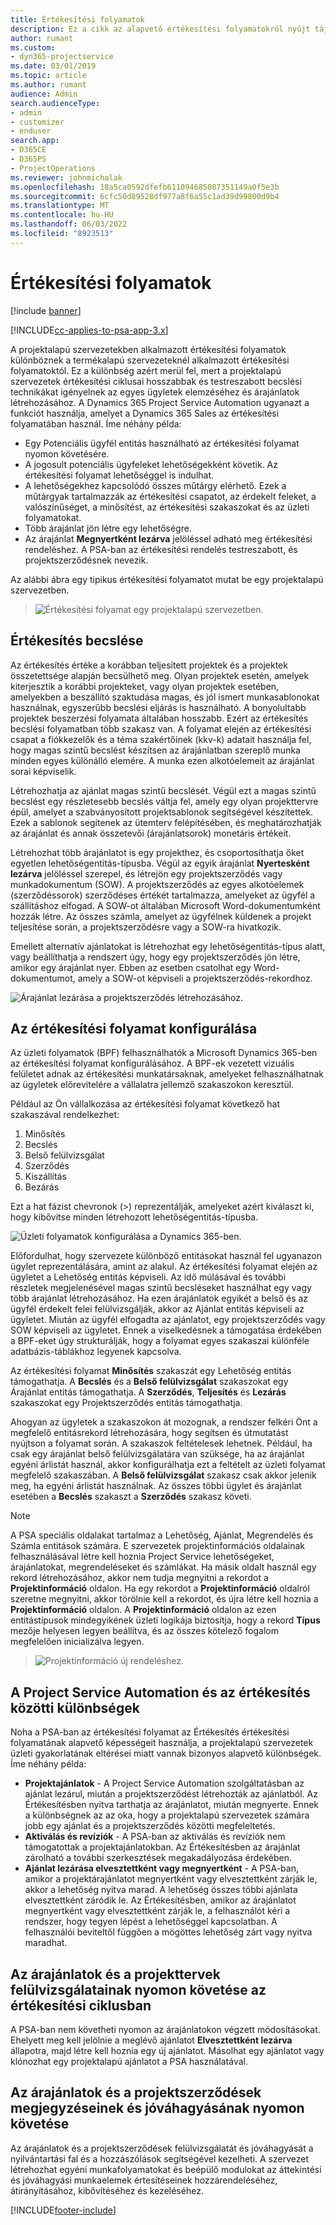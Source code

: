 ```yaml
---
title: Értékesítési folyamatok
description: Ez a cikk az alapvető értékesítési folyamatokról nyújt tájékoztatást.
author: rumant
ms.custom:
- dyn365-projectservice
ms.date: 03/01/2019
ms.topic: article
ms.author: rumant
audience: Admin
search.audienceType:
- admin
- customizer
- enduser
search.app:
- D365CE
- D365PS
- ProjectOperations
ms.reviewer: johnmichalak
ms.openlocfilehash: 18a5ca0592dfefb611094685087351149a0f5e3b
ms.sourcegitcommit: 6cfc50d89528df977a8f6a55c1ad39d99800d9b4
ms.translationtype: MT
ms.contentlocale: hu-HU
ms.lasthandoff: 06/03/2022
ms.locfileid: "8923513"
---
```

# <a name="sales-processes"></a>Értékesítési folyamatok

[!include [banner](../includes/psa-now-project-operations.md)]

[!INCLUDE[cc-applies-to-psa-app-3.x](../includes/cc-applies-to-psa-app-3x.md)]

A projektalapú szervezetekben alkalmazott értékesítési folyamatok különböznek a termékalapú szervezeteknél alkalmazott értékesítési folyamatoktól. Ez a különbség azért merül fel, mert a projektalapú szervezetek értékesítési ciklusai hosszabbak és testreszabott becslési technikákat igényelnek az egyes ügyletek elemzéséhez és árajánlatok létrehozásához. A Dynamics 365 Project Service Automation ugyanazt a funkciót használja, amelyet a Dynamics 365 Sales az értékesítési folyamatában használ. Íme néhány példa:

- Egy Potenciális ügyfél entitás használható az értékesítési folyamat nyomon követésére.
- A jogosult potenciális ügyfeleket lehetőségekként követik. Az értékesítési folyamat lehetőséggel is indulhat.
- A lehetőségekhez kapcsolódó összes műtárgy elérhető. Ezek a műtárgyak tartalmazzák az értékesítési csapatot, az érdekelt feleket, a valószínűséget, a minősítést, az értékesítési szakaszokat és az üzleti folyamatokat.
- Több árajánlat jön létre egy lehetőségre.
- Az árajánlat **Megnyertként lezárva** jelöléssel adható meg értékesítési rendeléshez. A PSA-ban az értékesítési rendelés testreszabott, és projektszerződésnek nevezik.

Az alábbi ábra egy tipikus értékesítési folyamatot mutat be egy projektalapú szervezetben.

> ![Értékesítési folyamat egy projektalapú szervezetben.](media/basic-guide-1.png)

## <a name="estimating-a-sale"></a>Értékesítés becslése
Az értékesítés értéke a korábban teljesített projektek és a projektek összetettsége alapján becsülhető meg. Olyan projektek esetén, amelyek kiterjesztik a korábbi projekteket, vagy olyan projektek esetében, amelyekben a beszállító szaktudása magas, és jól ismert munkasablonokat használnak, egyszerűbb becslési eljárás is használható. A bonyolultabb projektek beszerzési folyamata általában hosszabb. Ezért az értékesítés becslési folyamatban több szakasz van. A folyamat elején az értékesítési csapat a fiókkezelők és a téma szakértőinek (kkv-k) adatait használja fel, hogy magas szintű becslést készítsen az árajánlatban szereplő munka minden egyes különálló elemére. A munka ezen alkotóelemeit az árajánlat sorai képviselik. 

Létrehozhatja az ajánlat magas szintű becslését. Végül ezt a magas szintű becslést egy részletesebb becslés váltja fel, amely egy olyan projekttervre épül, amelyet a szabványosított projektsablonok segítségével készítettek. Ezek a sablonok segítenek az ütemterv felépítésében, és meghatározhatják az árajánlat és annak összetevői (árajánlatsorok) monetáris értékeit. 

Létrehozhat több árajánlatot is egy projekthez, és csoportosíthatja őket egyetlen lehetőségentitás-típusba. Végül az egyik árajánlat **Nyertesként lezárva** jelöléssel szerepel, és létrejön egy projektszerződés vagy munkadokumentum (SOW). A projektszerződés az egyes alkotóelemek (szerződéssorok) szerződéses értékét tartalmazza, amelyeket az ügyfél a szállításhoz elfogad. A SOW-ot általában Microsoft Word-dokumentumként hozzák létre. Az összes számla, amelyet az ügyfélnek küldenek a projekt teljesítése során, a projektszerződésre vagy a SOW-ra hivatkozik.

Emellett alternatív ajánlatokat is létrehozhat egy lehetőségentitás-típus alatt, vagy beállíthatja a rendszert úgy, hogy egy projektszerződés jön létre, amikor egy árajánlat nyer. Ebben az esetben csatolhat egy Word-dokumentumot, amely a SOW-ot képviseli a projektszerződés-rekordhoz.

![Árajánlat lezárása a projektszerződés létrehozásához.](media/basic-guide-2.png)

## <a name="configuring-the-sales-process"></a>Az értékesítési folyamat konfigurálása
Az üzleti folyamatok (BPF) felhasználhatók a Microsoft Dynamics 365-ben az értékesítési folyamat konfigurálásához. A BPF-ek vezetett vizuális felületet adnak az értékesítési munkatársaknak, amelyeket felhasználhatnak az ügyletek előrevitelére a vállalatra jellemző szakaszokon keresztül.

Például az Ön vállalkozása az értékesítési folyamat következő hat szakaszával rendelkezhet:

1. Minősítés
2. Becslés
3. Belső felülvizsgálat
4. Szerződés
5. Kiszállítás
6. Bezárás

Ezt a hat fázist chevronok (\>) reprezentálják, amelyeket azért kiválaszt ki, hogy kibővítse minden létrehozott lehetőségentitás-típusba.

![Üzleti folyamatok konfigurálása a Dynamics 365-ben.](media/basic-guide-3.png)
 
Előfordulhat, hogy szervezete különböző entitásokat használ fel ugyanazon ügylet reprezentálására, amint az alakul. Az értékesítési folyamat elején az ügyletet a Lehetőség entitás képviseli. Az idő múlásával és további részletek megjelenésével magas szintű becsléseket használhat egy vagy több árajánlat létrehozásához. Ha ezen árajánlatok egyikét a belső és az ügyfél érdekelt felei felülvizsgálják, akkor az Ajánlat entitás képviseli az ügyletet. Miután az ügyfél elfogadta az ajánlatot, egy projektszerződés vagy SOW képviseli az ügyletet. Ennek a viselkedésnek a támogatása érdekében a BPF-eket úgy strukturálják, hogy a folyamat egyes szakaszai különféle adatbázis-táblákhoz legyenek kapcsolva.

Az értékesítési folyamat **Minősítés** szakaszát egy Lehetőség entitás támogathatja. A **Becslés** és a **Belső felülvizsgálat** szakaszokat egy Árajánlat entitás támogathatja. A **Szerződés**, **Teljesítés** és **Lezárás** szakaszokat egy Projektszerződés entitás támogathatja.

Ahogyan az ügyletek a szakaszokon át mozognak, a rendszer felkéri Önt a megfelelő entitásrekord létrehozására, hogy segítsen és útmutatást nyújtson a folyamat során. A szakaszok feltételesek lehetnek. Például, ha csak egy árajánlat belső felülvizsgálatára van szüksége, ha az árajánlat egyéni árlistát használ, akkor konfigurálhatja ezt a feltételt az üzleti folyamat megfelelő szakaszában. A **Belső felülvizsgálat** szakasz csak akkor jelenik meg, ha egyéni árlistát használnak. Az összes többi ügylet és árajánlat esetében a **Becslés** szakaszt a **Szerződés** szakasz követi.

> [!NOTE]
> A PSA speciális oldalakat tartalmaz a Lehetőség, Ajánlat, Megrendelés és Számla entitások számára. E szervezetek projektinformációs oldalainak felhasználásával létre kell hoznia Project Service lehetőségeket, árajánlatokat, megrendeléseket és számlákat. Ha másik oldalt használ egy rekord létrehozásához, akkor nem tudja megnyitni a rekordot a **Projektinformáció** oldalon. Ha egy rekordot a **Projektinformáció** oldalról szeretne megnyitni, akkor törölnie kell a rekordot, és újra létre kell hoznia a **Projektinformáció** oldalon. A **Projektinformáció** oldalon az ezen entitástípusok mindegyikének üzleti logikája biztosítja, hogy a rekord **Típus** mezője helyesen legyen beállítva, és az összes kötelező fogalom megfelelően inicializálva legyen.

> ![Projektinformáció új rendeléshez.](media/basic-guide-4.png)
 
## <a name="differences-between-project-service-automation-and-sales"></a>A Project Service Automation és az értékesítés közötti különbségek
Noha a PSA-ban az értékesítési folyamat az Értékesítés értékesítési folyamatának alapvető képességeit használja, a projektalapú szervezetek üzleti gyakorlatának eltérései miatt vannak bizonyos alapvető különbségek. Íme néhány példa:

- **Projektajánlatok** - A Project Service Automation szolgáltatásban az ajánlat lezárul, miután a projektszerződést létrehozták az ajánlatból. Az Értékesítésben nyitva tarthatja az árajánlatot, miután megnyerte. Ennek a különbségnek az az oka, hogy a projektalapú szervezetek számára jobb egy ajánlat és a projektszerződés közötti megfeleltetés. 
- **Aktiválás és revíziók** - A PSA-ban az aktiválás és revíziók nem támogatottak a projektajánlatokban. Az Értékesítésben az árajánlat zárolható a további szerkesztések megakadályozása érdekében.
- **Ajánlat lezárása elvesztettként vagy megnyertként** - A PSA-ban, amikor a projektárajánlatot megnyertként vagy elvesztettként zárják le, akkor a lehetőség nyitva marad. A lehetőség összes többi ajánlata elvesztettként záródik le. Az Értékesítésben, amikor az árajánlatot megnyertként vagy elvesztettként zárják le, a felhasználót kéri a rendszer, hogy tegyen lépést a lehetőséggel kapcsolatban. A felhasználói beviteltől függően a mögöttes lehetőség zárt vagy nyitva maradhat.

## <a name="tracking-revisions-to-quotes-and-project-plans-in-the-sales-cycle"></a>Az árajánlatok és a projekttervek felülvizsgálatainak nyomon követése az értékesítési ciklusban
A PSA-ban nem követheti nyomon az árajánlatokon végzett módosításokat. Ehelyett meg kell jelölnie a meglévő ajánlatot **Elvesztettként lezárva** állapotra, majd létre kell hoznia egy új ajánlatot. Másolhat egy ajánlatot vagy klónozhat egy projektalapú ajánlatot a PSA használatával.

## <a name="tracking-comments-and-approvals-of-quotes-and-project-contracts"></a>Az árajánlatok és a projektszerződések megjegyzéseinek és jóváhagyásának nyomon követése
Az árajánlatok és a projektszerződések felülvizsgálatát és jóváhagyását a nyilvántartási fal és a hozzászólások segítségével kezelheti. A szervezet létrehozhat egyéni munkafolyamatokat és beépülő modulokat az áttekintési és jóváhagyási munkaelemek értesítéseinek hozzárendeléséhez, átirányításához, kibővítéséhez és kezeléséhez.


[!INCLUDE[footer-include](../includes/footer-banner.md)]
